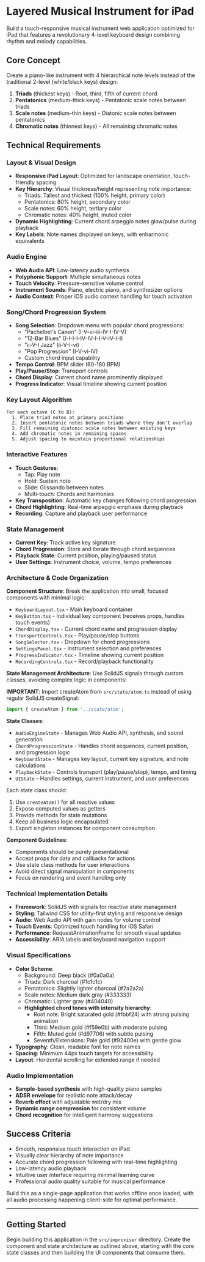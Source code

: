 
# Layered Musical Instrument for iPad

Build a touch-responsive musical instrument web application optimized for iPad that features a revolutionary 4-level keyboard design combining rhythm and melody capabilities.

## Core Concept
Create a piano-like instrument with 4 hierarchical note levels instead of the traditional 2-level (white/black keys) design:
1. **Triads** (thickest keys) - Root, third, fifth of current chord
2. **Pentatonics** (medium-thick keys) - Pentatonic scale notes between triads
3. **Scale notes** (medium-thin keys) - Diatonic scale notes between pentatonics
4. **Chromatic notes** (thinnest keys) - All remaining chromatic notes

## Technical Requirements

### Layout & Visual Design
- **Responsive iPad Layout**: Optimized for landscape orientation, touch-friendly spacing
- **Key Hierarchy**: Visual thickness/height representing note importance:
  - Triads: Tallest and thickest (100% height, primary color)
  - Pentatonics: 80% height, secondary color
  - Scale notes: 60% height, tertiary color
  - Chromatic notes: 40% height, muted color
- **Dynamic Highlighting**: Current chord arpeggio notes glow/pulse during playback
- **Key Labels**: Note names displayed on keys, with enharmonic equivalents

### Audio Engine
- **Web Audio API**: Low-latency audio synthesis
- **Polyphonic Support**: Multiple simultaneous notes
- **Touch Velocity**: Pressure-sensitive volume control
- **Instrument Sounds**: Piano, electric piano, and synthesizer options
- **Audio Context**: Proper iOS audio context handling for touch activation

### Song/Chord Progression System
- **Song Selection**: Dropdown menu with popular chord progressions:
  - "Pachelbel's Canon" (I-V-vi-iii-IV-I-IV-V)
  - "12-Bar Blues" (I-I-I-I-IV-IV-I-I-V-IV-I-I)
  - "ii-V-I Jazz" (ii-V-I-vi)
  - "Pop Progression" (I-V-vi-IV)
  - Custom chord input capability
- **Tempo Control**: BPM slider (60-180 BPM)
- **Play/Pause/Stop**: Transport controls
- **Chord Display**: Current chord name prominently displayed
- **Progress Indicator**: Visual timeline showing current position

### Key Layout Algorithm
```
For each octave (C to B):
  1. Place triad notes at primary positions
  2. Insert pentatonic notes between triads where they don't overlap
  3. Fill remaining diatonic scale notes between existing keys
  4. Add chromatic notes in remaining spaces
  5. Adjust spacing to maintain proportional relationships
```

### Interactive Features
- **Touch Gestures**:
  - Tap: Play note
  - Hold: Sustain note
  - Slide: Glissando between notes
  - Multi-touch: Chords and harmonies
- **Key Transposition**: Automatic key changes following chord progression
- **Chord Highlighting**: Real-time arpeggio emphasis during playback
- **Recording**: Capture and playback user performance

### State Management
- **Current Key**: Track active key signature
- **Chord Progression**: Store and iterate through chord sequences
- **Playback State**: Current position, playing/paused status
- **User Settings**: Instrument choice, volume, tempo preferences

### Architecture & Code Organization

**Component Structure**:
Break the application into small, focused components with minimal logic:
- `KeyboardLayout.tsx` - Main keyboard container
- `KeyButton.tsx` - Individual key component (receives props, handles touch events)
- `ChordDisplay.tsx` - Current chord name and progression display
- `TransportControls.tsx` - Play/pause/stop buttons
- `SongSelector.tsx` - Dropdown for chord progressions
- `SettingsPanel.tsx` - Instrument selection and preferences
- `ProgressIndicator.tsx` - Timeline showing current position
- `RecordingControls.tsx` - Record/playback functionality

**State Management Architecture**:
Use SolidJS signals through custom classes, avoiding complex logic in components:

**IMPORTANT**: Import createAtom from `src/state/atom.ts` instead of using regular SolidJS createSignal:
```javascript
import { createAtom } from '../state/atom';
```

**State Classes**:
- `AudioEngineState` - Manages Web Audio API, synthesis, and sound generation
- `ChordProgressionState` - Handles chord sequences, current position, and progression logic
- `KeyboardState` - Manages key layout, current key signature, and note calculations
- `PlaybackState` - Controls transport (play/pause/stop), tempo, and timing
- `UIState` - Handles settings, current instrument, and user preferences

Each state class should:
1. Use `createAtom()` for all reactive values
2. Expose computed values as getters
3. Provide methods for state mutations
4. Keep all business logic encapsulated
5. Export singleton instances for component consumption

**Component Guidelines**:
- Components should be purely presentational
- Accept props for data and callbacks for actions
- Use state class methods for user interactions
- Avoid direct signal manipulation in components
- Focus on rendering and event handling only

### Technical Implementation Details
- **Framework**: SolidJS with signals for reactive state management
- **Styling**: Tailwind CSS for utility-first styling and responsive design
- **Audio**: Web Audio API with gain nodes for volume control
- **Touch Events**: Optimized touch handling for iOS Safari
- **Performance**: RequestAnimationFrame for smooth visual updates
- **Accessibility**: ARIA labels and keyboard navigation support

### Visual Specifications
- **Color Scheme**:
  - Background: Deep black (#0a0a0a)
  - Triads: Dark charcoal (#1c1c1c)
  - Pentatonics: Slightly lighter charcoal (#2a2a2a)
  - Scale notes: Medium dark gray (#333333)
  - Chromatic: Lighter gray (#404040)
  - **Highlighted chord tones with intensity hierarchy**:
    - Root note: Bright saturated gold (#fbbf24) with strong pulsing animation
    - Third: Medium gold (#f59e0b) with moderate pulsing
    - Fifth: Muted gold (#d97706) with subtle pulsing
    - Seventh/Extensions: Pale gold (#92400e) with gentle glow
- **Typography**: Clean, readable font for note names
- **Spacing**: Minimum 44px touch targets for accessibility
- **Layout**: Horizontal scrolling for extended range if needed

### Audio Implementation
- **Sample-based synthesis** with high-quality piano samples
- **ADSR envelope** for realistic note attack/decay
- **Reverb effect** with adjustable wet/dry mix
- **Dynamic range compression** for consistent volume
- **Chord recognition** for intelligent harmony suggestions

## Success Criteria
- Smooth, responsive touch interaction on iPad
- Visually clear hierarchy of note importance
- Accurate chord progression following with real-time highlighting
- Low-latency audio playback
- Intuitive user interface requiring minimal learning curve
- Professional audio quality suitable for musical performance

Build this as a single-page application that works offline once loaded, with all audio processing happening client-side for optimal performance.

---

## Getting Started
Begin building this application in the `src/improviser` directory. Create the component and state architecture as outlined above, starting with the core state classes and then building the UI components that consume them.

